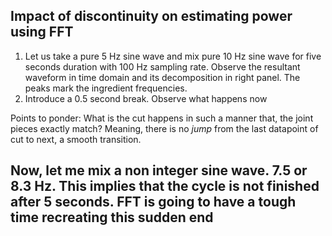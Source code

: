 ## Impact of discontinuity on estimating power using FFT
1. Let us take a pure 5 Hz sine wave and mix pure 10 Hz sine wave for five seconds duration with 100 Hz sampling rate. Observe the resultant waveform in time domain and its decomposition in right panel. The peaks mark the ingredient frequencies.
2. Introduce a 0.5 second break. Observe what happens now

Points to ponder: What is the cut happens in such a manner that, the joint pieces exactly match? Meaning, there is no *jump* from the last datapoint of cut to next, a smooth transition.

## Now, let me mix a non integer sine wave. 7.5 or 8.3 Hz. This implies that the cycle is not finished after 5 seconds. FFT is going to have a tough time recreating this sudden end